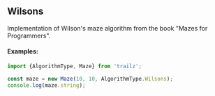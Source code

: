 <a name="module_Wilsons"></a>

## Wilsons
Implementation of Wilson's maze algorithm from the book
"Mazes for Programmers".

#### Examples:

```javascript
import {AlgorithmType, Maze} from 'trailz';

const maze = new Maze(10, 10, AlgorithmType.Wilsons);
console.log(maze.string);
```

